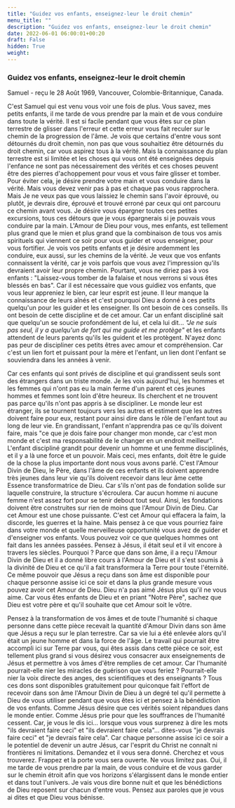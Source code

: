 ```yaml
---
title: "Guidez vos enfants, enseignez-leur le droit chemin"
menu_title: ""
description: "Guidez vos enfants, enseignez-leur le droit chemin"
date: 2022-06-01 06:00:01+00:20
draft: False
hidden: True
weight:
---
```

### Guidez vos enfants, enseignez-leur le droit chemin

Samuel - reçu le 28 Août 1969, Vancouver, Colombie-Britannique, Canada.

C'est Samuel qui est venu vous voir une fois de plus. Vous savez, mes petits enfants, il me tarde de vous prendre par la main et de vous conduire dans toute la vérité. Il est si facile pendant que vous êtes sur ce plan terrestre de glisser dans l'erreur et cette erreur vous fait reculer sur le chemin de la progression de l'âme. Je vois que certains d'entre vous sont détournés du droit chemin, non pas que vous souhaitiez être détournés du droit chemin, car vous aspirez tous à la vérité. Mais la connaissance du plan terrestre est si limitée et les choses qui vous ont été enseignées depuis l'enfance ne sont pas nécessairement des vérités et ces choses peuvent être des pierres d'achoppement pour vous et vous faire glisser et tomber. Pour éviter cela, je désire prendre votre main et vous conduire dans la vérité. Mais vous devez venir pas à pas et chaque pas vous rapprochera. Mais Je ne veux pas que vous laissiez le chemin sans l'avoir éprouvé, ou plutôt, je devrais dire, éprouvé et trouvé erroné par ceux qui ont parcouru ce chemin avant vous. Je désire vous épargner toutes ces petites excursions, tous ces détours que je vous épargnerais si je pouvais vous conduire par la main. L'Amour de Dieu pour vous, mes enfants, est tellement plus grand que le mien et plus grand que la combinaison de tous vos amis spirituels qui viennent ce soir pour vous guider et vous enseigner, pour vous fortifier. Je vois vos petits enfants et je désire ardemment les conduire, eux aussi, sur les chemins de la vérité. Je veux que vos enfants connaissent la vérité, car je vois parfois que vous avez l'impression qu'ils devraient avoir leur propre chemin. Pourtant, vous ne diriez pas à vos enfants : "Laissez-vous tomber de la falaise et nous verrons si vous êtes blessés en bas". Car il est nécessaire que vous guidiez vos enfants, que vous leur appreniez le bien, car leur esprit est jeune. Il leur manque la connaissance de leurs aînés et c'est pourquoi Dieu a donné à ces petits quelqu'un pour les guider et les enseigner. Ils ont besoin de ces conseils. Ils ont besoin de cette discipline et de cet amour. Car un enfant discipliné sait que quelqu'un se soucie profondément de lui, et cela lui dit... *"Je ne suis pas seul, il y a quelqu'un de fort qui me guide et me protège"* et les enfants attendent de leurs parents qu'ils les guident et les protègent. N'ayez donc pas peur de discipliner ces petits êtres avec amour et compréhension. Car c'est un lien fort et puissant pour la mère et l'enfant, un lien dont l'enfant se souviendra dans les années à venir.

Car ces enfants qui sont privés de discipline et qui grandissent seuls sont des étrangers dans un triste monde. Je les vois aujourd'hui, les hommes et les femmes qui n'ont pas eu la main ferme d'un parent et ces jeunes hommes et femmes sont loin d'être heureux. Ils cherchent et ne trouvent pas parce qu'ils n'ont pas appris à se discipliner. Le monde leur est étranger, ils se tournent toujours vers les autres et estiment que les autres doivent faire pour eux, restant pour ainsi dire dans le rôle de l'enfant tout au long de leur vie. En grandissant, l'enfant n'apprendra pas ce qu'ils doivent faire, mais "ce que je dois faire pour changer mon monde, car c'est mon monde et c'est ma responsabilité de le changer en un endroit meilleur". L'enfant discipliné grandit pour devenir un homme et une femme disciplinés, et il y a là une force et un pouvoir. Mais ceci, mes enfants, doit être le guide de la chose la plus importante dont nous vous avons parlé. C'est l'Amour Divin de Dieu, le Père, dans l'âme de ces enfants et ils doivent apprendre très jeunes dans leur vie qu'ils doivent recevoir dans leur âme cette Essence transformatrice de Dieu. Car s'ils n'ont pas de fondation solide sur laquelle construire, la structure s'écroulera. Car aucun homme ni aucune femme n'est assez fort pour se tenir debout tout seul. Ainsi, les fondations doivent être construites sur rien de moins que l'Amour Divin de Dieu. Car cet Amour est une chose puissante. C'est cet Amour qui effacera la faim, la discorde, les guerres et la haine. Mais pensez à ce que vous pourriez faire dans votre monde et quelle merveilleuse opportunité vous avez de guider et d'enseigner vos enfants. Vous pouvez voir ce que quelques hommes ont fait dans les années passées. Pensez à Jésus, il était seul et il vit encore à travers les siècles. Pourquoi ? Parce que dans son âme, il a reçu l'Amour Divin de Dieu et il a donné libre cours à l'Amour de Dieu et il s'est soumis à la divinité de Dieu et ce qu'il a fait transformera la Terre pour toute l'éternité. Ce même pouvoir que Jésus a reçu dans son âme est disponible pour chaque personne assise ici ce soir et dans la plus grande mesure vous pouvez avoir cet Amour de Dieu. Dieu n'a pas aimé Jésus plus qu'il ne vous aime. Car vous êtes enfants de Dieu et en priant "Notre Père", sachez que Dieu est votre père et qu'il souhaite que cet Amour soit le vôtre.

Pensez à la transformation de vos âmes et de toute l'humanité si chaque personne dans cette pièce recevait la quantité d'Amour Divin dans son âme que Jésus a reçu sur le plan terrestre. Car sa vie lui a été enlevée alors qu'il était un jeune homme et dans la force de l'âge. Le travail qui pourrait être accompli ici sur Terre par vous, qui êtes assis dans cette pièce ce soir, est tellement plus grand si vous désirez vous consacrer aux enseignements de Jésus et permettre à vos âmes d'être remplies de cet amour. Car l'humanité pourrait-elle nier les miracles de guérison que vous feriez ? Pourrait-elle nier la voix directe des anges, des scientifiques et des enseignants ? Tous ces dons sont disponibles gratuitement pour quiconque fait l'effort de recevoir dans son âme l'Amour Divin de Dieu à un degré tel qu'il permette à Dieu de vous utiliser pendant que vous êtes ici et pensez à la bénédiction de vos enfants. Comme Jésus désire que ces vérités soient répandues dans le monde entier. Comme Jésus prie pour que les souffrances de l'humanité cessent. Car, je vous le dis ici... lorsque vous vous surprenez à dire les mots "ils devraient faire ceci" et "ils devraient faire cela"... dites-vous "je devrais faire ceci" et "je devrais faire cela". Car chaque personne assise ici ce soir a le potentiel de devenir un autre Jésus, car l'esprit du Christ ne connaît ni frontières ni limitations. Demandez et il vous sera donné. Cherchez et vous trouverez. Frappez et la porte vous sera ouverte. Ne vous limitez pas. Oui, il me tarde de vous prendre par la main, de vous conduire et de vous garder sur le chemin étroit afin que vos horizons s'élargissent dans le monde entier et dans tout l'univers. Je vais vous dire bonne nuit et que les bénédictions de Dieu reposent sur chacun d'entre vous. Pensez aux paroles que je vous ai dites et que Dieu vous bénisse.
